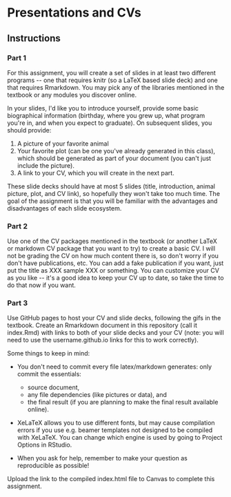 # Presentations and CVs

## Instructions

### Part 1

For this assignment, you will create a set of slides in at least two different programs -- one that requires knitr (so a LaTeX based slide deck) and one that requires Rmarkdown. You may pick any of the libraries mentioned in the textbook or any modules you discover online. 

In your slides, I'd like you to introduce yourself, provide some basic biographical information (birthday, where you grew up, what program you're in, and when you expect to graduate). On subsequent slides, you should provide:

1. A picture of your favorite animal
2. Your favorite plot (can be one you've already generated in this class), which should be generated as part of your document (you can't just include the picture). 
3. A link to your CV, which you will create in the next part.

These slide decks should have at most 5 slides (title, introduction, animal picture, plot, and CV link), so hopefully they won't take too  much time. The goal of the assignment is that you will be familiar with the advantages and disadvantages of each slide ecosystem.

### Part 2

Use one of the CV packages mentioned in the textbook (or another LaTeX or markdown CV package that you want to try) to create a basic CV. I will not be grading the CV on how much content there is, so don't worry if you don't have publications, etc. You can add a fake publication if you want, just put the title as XXX sample XXX or something. 
You can customize your CV as you like -- it's a good idea to keep your CV up to date, so take the time to do that now if you want.

### Part 3

Use GitHub pages to host your CV and slide decks, following the gifs in the textbook. Create an Rmarkdown document in this repository (call it index.Rmd) with links to both of your slide decks and your CV (note: you will need to use the username.github.io links for this to work correctly). 

Some things to keep in mind:

- You don't need to commit every file latex/markdown generates: only commit the essentials: 
    - source document, 
    - any file dependencies (like pictures or data), and 
    - the final result (if you are planning to make the final result available online). 
    
- XeLaTeX allows you to use different fonts, but may cause compilation errors if you use e.g. beamer templates not designed to be compiled with XeLaTeX. You can change which engine is used by going to Project Options in RStudio.

- When you ask for help, remember to make your question as reproducible as possible!

Upload the link to the compiled index.html file to Canvas to complete this assignment.
